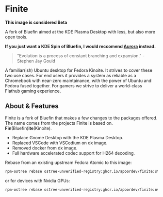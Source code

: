 # Finite
**This image is considered Beta** 

A fork of Bluefin aimed at the KDE Plasma Desktop with less, but also more open tools.

**If you just want a KDE Spin of Bluefin, I would reccomend [Aurora](https://github.com/NiHaiden/aurora) instead.**

> "Evolution is a process of constant branching and expansion." - Stephen Jay Gould

A familiar(ish) Ubuntu desktop for Fedora Kinoite. It strives to cover these two use cases. For end users it provides a system as reliable as a Chromebook with near-zero maintainance, with the power of Ubuntu and Fedora fused together. For gamers we strive to deliver a world-class Flathub gaming experience.

## About & Features

Finite is a fork of Bluefin that makes a few changes to the packages offered. The name comes from the projects Finite is based on. **Fin**(Bluefin)**ite**(Kinoite).

- Replace Gnome Desktop with the KDE Plasma Desktop.
- Replaced VSCode with VSCodium on dx image.
- Removed docker from dx image.
- Full hardware accelerated codec support for H264 decoding.

Rebase from an existing upstream Fedora Atomic to this image:
```bash
rpm-ostree rebase ostree-unverified-registry:ghcr.io/apoordev/finite:stable
```
or for devices with Nvidia GPUs:
```bash
rpm-ostree rebase ostree-unverified-registry:ghcr.io/apoordev/finite:nvidia
```